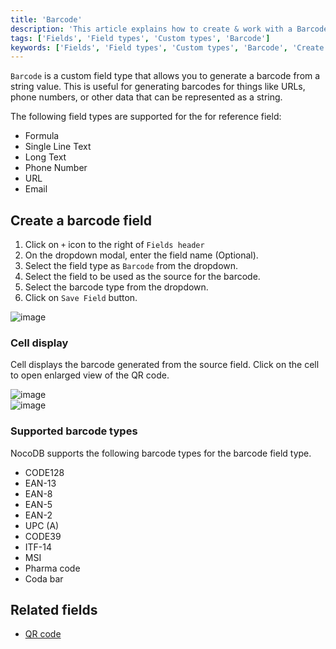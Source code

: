 ```yaml
---
title: 'Barcode'
description: 'This article explains how to create & work with a Barcode field.'
tags: ['Fields', 'Field types', 'Custom types', 'Barcode']
keywords: ['Fields', 'Field types', 'Custom types', 'Barcode', 'Create barcode field']
---
```



`Barcode` is a custom field type that allows you to generate a barcode from a string value. This is useful for generating barcodes for things like URLs, phone numbers, or other data that can be represented as a string.


The following field types are supported for the for reference field:
* Formula
* Single Line Text
* Long Text
* Phone Number
* URL
* Email


## Create a barcode field
1. Click on `+` icon to the right of `Fields header`
2. On the dropdown modal, enter the field name (Optional).
3. Select the field type as `Barcode` from the dropdown.
4. Select the field to be used as the source for the barcode.
5. Select the barcode type from the dropdown.
6. Click on `Save Field` button.

![image](/img/v2/fields/types/barcode.png)

### Cell display
Cell displays the barcode generated from the source field. Click on the cell to open enlarged view of the QR code.

![image](/img/v2/fields/barcode-cell.png)  
![image](/img/v2/fields/barcode-expand.png)  

### Supported barcode types
NocoDB supports the following barcode types for the barcode field type.
- CODE128 
- EAN-13
- EAN-8
- EAN-5
- EAN-2
- UPC (A)
- CODE39
- ITF-14
- MSI
- Pharma code
- Coda bar

## Related fields
- [QR code](040.QR-code.md)
